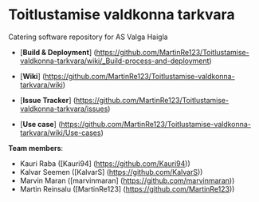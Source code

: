 # Toitlustamise valdkonna tarkvara
Catering software repository for AS Valga Haigla

* [**Build & Deployment**] (https://github.com/MartinRe123/Toitlustamise-valdkonna-tarkvara/wiki/_Build-process-and-deployment)

* [**Wiki**] (https://github.com/MartinRe123/Toitlustamise-valdkonna-tarkvara/wiki)

* [**Issue Tracker**] (https://github.com/MartinRe123/Toitlustamise-valdkonna-tarkvara/issues)

* [**Use case**] (https://github.com/MartinRe123/Toitlustamise-valdkonna-tarkvara/wiki/Use-cases)


**Team members**:
* Kauri Raba ([Kauri94] (https://github.com/Kauri94))
* Kalvar Seemen ([KalvarS] (https://github.com/KalvarS))
* Marvin Maran ([marvinmaran] (https://github.com/marvinmaran))
* Martin Reinsalu ([MartinRe123] (https://github.com/MartinRe123))
